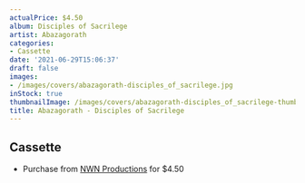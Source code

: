 ```yaml
---
actualPrice: $4.50
album: Disciples of Sacrilege
artist: Abazagorath
categories:
- Cassette
date: '2021-06-29T15:06:37'
draft: false
images:
- /images/covers/abazagorath-disciples_of_sacrilege.jpg
inStock: true
thumbnailImage: /images/covers/abazagorath-disciples_of_sacrilege-thumb.jpg
title: Abazagorath - Disciples of Sacrilege
---
```


## Cassette
* Purchase from [NWN Productions](http://shop.nwnprod.com/index.php?route=product/product&path=73&product_id=2761&sort=pd.name&order=ASC) for $4.50
